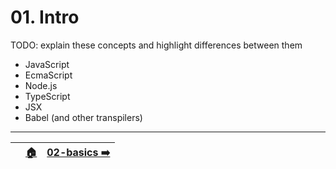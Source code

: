 <!-- ⚠️ FILE AUTOMATICALLY GENERATED. PLEASE DO NOT EDIT. CHANGE README.md.tpl INSTEAD! ⚠️  -->

# 01. Intro

TODO: explain these concepts and highlight differences between them

  - JavaScript
  - EcmaScript
  - Node.js
  - TypeScript
  - JSX
  - Babel (and other transpilers)

---


|    | [🏠](/README.md) | [02-basics ➡️](/02-basics/README.md) |
|:--|:---------------:|------------------------------------:|

